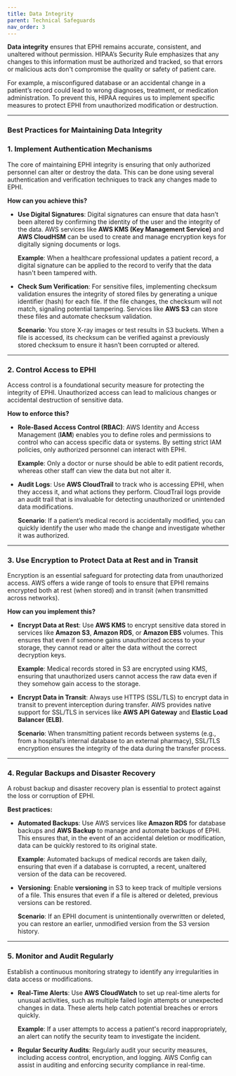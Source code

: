 ```yaml
---
title: Data Integrity
parent: Technical Safeguards
nav_order: 3
---
```


**Data integrity** ensures that EPHI remains accurate, consistent, and unaltered without permission. HIPAA’s Security Rule emphasizes that any changes to this information must be authorized and tracked, so that errors or malicious acts don't compromise the quality or safety of patient care.

For example, a misconfigured database or an accidental change in a patient’s record could lead to wrong diagnoses, treatment, or medication administration. To prevent this, HIPAA requires us to implement specific measures to protect EPHI from unauthorized modification or destruction.

---

### Best Practices for Maintaining Data Integrity

### 1. **Implement Authentication Mechanisms**

The core of maintaining EPHI integrity is ensuring that only authorized personnel can alter or destroy the data. This can be done using several authentication and verification techniques to track any changes made to EPHI.

**How can you achieve this?**

- **Use Digital Signatures**: Digital signatures can ensure that data hasn’t been altered by confirming the identity of the user and the integrity of the data. AWS services like **AWS KMS (Key Management Service)** and **AWS CloudHSM** can be used to create and manage encryption keys for digitally signing documents or logs.

  **Example**: When a healthcare professional updates a patient record, a digital signature can be applied to the record to verify that the data hasn't been tampered with.

- **Check Sum Verification**: For sensitive files, implementing checksum validation ensures the integrity of stored files by generating a unique identifier (hash) for each file. If the file changes, the checksum will not match, signaling potential tampering. Services like **AWS S3** can store these files and automate checksum validation.

  **Scenario**: You store X-ray images or test results in S3 buckets. When a file is accessed, its checksum can be verified against a previously stored checksum to ensure it hasn’t been corrupted or altered.


---

### 2. **Control Access to EPHI**

Access control is a foundational security measure for protecting the integrity of EPHI. Unauthorized access can lead to malicious changes or accidental destruction of sensitive data.

**How to enforce this?**

- **Role-Based Access Control (RBAC)**: AWS Identity and Access Management (**IAM**) enables you to define roles and permissions to control who can access specific data or systems. By setting strict IAM policies, only authorized personnel can interact with EPHI.

  **Example**: Only a doctor or nurse should be able to edit patient records, whereas other staff can view the data but not alter it.

- **Audit Logs**: Use **AWS CloudTrail** to track who is accessing EPHI, when they access it, and what actions they perform. CloudTrail logs provide an audit trail that is invaluable for detecting unauthorized or unintended data modifications.

  **Scenario**: If a patient’s medical record is accidentally modified, you can quickly identify the user who made the change and investigate whether it was authorized.


---

### 3. **Use Encryption to Protect Data at Rest and in Transit**

Encryption is an essential safeguard for protecting data from unauthorized access. AWS offers a wide range of tools to ensure that EPHI remains encrypted both at rest (when stored) and in transit (when transmitted across networks).

**How can you implement this?**

- **Encrypt Data at Rest**: Use **AWS KMS** to encrypt sensitive data stored in services like **Amazon S3**, **Amazon RDS**, or **Amazon EBS** volumes. This ensures that even if someone gains unauthorized access to your storage, they cannot read or alter the data without the correct decryption keys.

  **Example**: Medical records stored in S3 are encrypted using KMS, ensuring that unauthorized users cannot access the raw data even if they somehow gain access to the storage.

- **Encrypt Data in Transit**: Always use HTTPS (SSL/TLS) to encrypt data in transit to prevent interception during transfer. AWS provides native support for SSL/TLS in services like **AWS API Gateway** and **Elastic Load Balancer (ELB)**.

  **Scenario**: When transmitting patient records between systems (e.g., from a hospital’s internal database to an external pharmacy), SSL/TLS encryption ensures the integrity of the data during the transfer process.


---

### 4. **Regular Backups and Disaster Recovery**

A robust backup and disaster recovery plan is essential to protect against the loss or corruption of EPHI.

**Best practices:**

- **Automated Backups**: Use AWS services like **Amazon RDS** for database backups and **AWS Backup** to manage and automate backups of EPHI. This ensures that, in the event of an accidental deletion or modification, data can be quickly restored to its original state.

  **Example**: Automated backups of medical records are taken daily, ensuring that even if a database is corrupted, a recent, unaltered version of the data can be recovered.

- **Versioning**: Enable **versioning** in S3 to keep track of multiple versions of a file. This ensures that even if a file is altered or deleted, previous versions can be restored.

  **Scenario**: If an EPHI document is unintentionally overwritten or deleted, you can restore an earlier, unmodified version from the S3 version history.


---

### 5. **Monitor and Audit Regularly**

Establish a continuous monitoring strategy to identify any irregularities in data access or modifications.

- **Real-Time Alerts**: Use **AWS CloudWatch** to set up real-time alerts for unusual activities, such as multiple failed login attempts or unexpected changes in data. These alerts help catch potential breaches or errors quickly.

  **Example**: If a user attempts to access a patient's record inappropriately, an alert can notify the security team to investigate the incident.

- **Regular Security Audits**: Regularly audit your security measures, including access control, encryption, and logging. AWS Config can assist in auditing and enforcing security compliance in real-time.